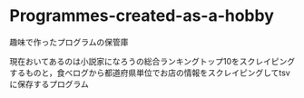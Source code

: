# Programmes-created-as-a-hobby
趣味で作ったプログラムの保管庫

現在おいてあるのは小説家になろうの総合ランキングトップ10をスクレイピングするものと，食べログから都道府県単位でお店の情報をスクレイピングしてtsvに保存するプログラム
